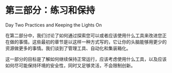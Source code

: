 # 第三部分：练习和保持

<!-- ch 7~10 -->

Day Two Practices and Keeping the Lights On

在第二部分中，我们讨论了如何通过探索您可以或者应该使用什么工具来改进您正在做的事情。这些最初的章节是以这样一种方式写的，它让你的头脑能够用更少的资源做更多的事情。我们谈到了管理工具、自动化和集装箱化。

这一部分的目标是了解如何继续保持正常运行，应该考虑使用什么工具，以及应该如何尽可能保持环境的安全性，同时又足够灵活，不会限制创新。